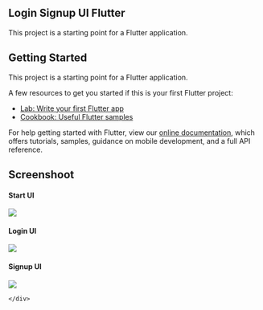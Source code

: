 <section id="home">
	
<h1 align="left">Login Signup UI Flutter</h1>

This project is a starting point for a Flutter application.
</section>

<section id="getting started">
	
## Getting Started
This project is a starting point for a Flutter application.

A few resources to get you started if this is your first Flutter project:

- [Lab: Write your first Flutter app](https://flutter.dev/docs/get-started/codelab)
- [Cookbook: Useful Flutter samples](https://flutter.dev/docs/cookbook)

For help getting started with Flutter, view our
[online documentation](https://flutter.dev/docs), which offers tutorials,
samples, guidance on mobile development, and a full API reference.
</section>

<section id="screenshoot">
	
## Screenshoot
<div class="ozzy">
    <div class="items">
    	<h4 class="title-ozzy">Start UI</h4>
		 <img class="img-ozzy" src="https://user-images.githubusercontent.com/103307109/163111484-035556dd-d41e-4d8e-8292-59ea1fe0599b.png">  
    </div>
  <div class="items">
    	<h4 class="title-ozzy">Login UI</h4>
		<img class="img-ozzy" src="https://user-images.githubusercontent.com/103307109/163111410-6f19c726-911e-4e2a-ac3d-b64bf7db280e.png">  
    </div>
  <div class="items">
    	<h4 class="title-ozzy">Signup UI</h4>
	  <img class="img-ozzy" src="https://user-images.githubusercontent.com/103307109/163111168-1d86dfa7-ff4a-4fee-b675-4031000a78d1.png"> 
		
    </div>
    
</div>
</section>

